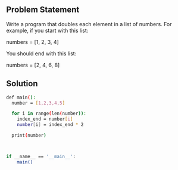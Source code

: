 ## Problem Statement

Write a program that doubles each element in a list of numbers. For example, if you start with this list:

numbers = [1, 2, 3, 4]

You should end with this list:

numbers = [2, 4, 6, 8]

## Solution

```bash
def main():
  number = [1,2,3,4,5]

  for i in range(len(number)):
    index_end = number[i]
    number[i] = index_end * 2

  print(number)



if __name__ == '__main__':
    main()
```

